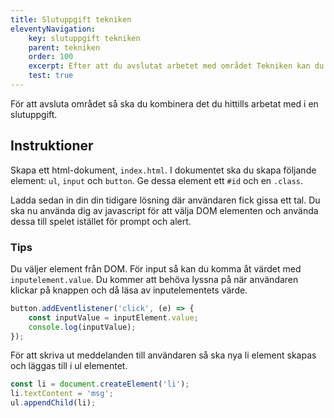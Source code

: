 ```yaml
---
title: Slutuppgift tekniken
eleventyNavigation:
    key: slutuppgift tekniken
    parent: tekniken
    order: 100
    excerpt: Efter att du avslutat arbetet med området Tekniken kan du göra slutuppgiften för att pröva dina kunskaper.
    test: true
---
```


För att avsluta området så ska du kombinera det du hittills arbetat med i en slutuppgift.

## Instruktioner

Skapa ett html-dokument, `index.html`. I dokumentet ska du skapa följande element: `ul`, `input` och `button`.
Ge dessa element ett `#id` och en `.class`.

Ladda sedan in din din tidigare lösning där användaren fick gissa ett tal. Du ska nu använda dig av javascript för att välja DOM elementen och använda dessa till spelet istället för prompt och alert.

### Tips

Du väljer element från DOM. För input så kan du komma åt värdet med `inputelement.value`.
Du kommer att behöva lyssna på när användaren klickar på knappen och då läsa av inputelementets värde.

```js
button.addEventlistener('click', (e) => {
    const inputValue = inputElement.value;
    console.log(inputValue);
});
```

För att skriva ut meddelanden till användaren så ska nya li element skapas och läggas till i ul elementet.

```js
const li = document.createElement('li');
li.textContent = 'msg';
ul.appendChild(li);
```
